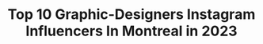 ---
title: Top 10 Graphic-Designers Instagram Influencers In Montreal in 2023
description: >-
  Find top graphic-designers Instagram influencers in Montreal in 2023. Most popular hashtags: #art #graphicdesign #artist #designer.
platform: Instagram
hits: 5
text_top: Identify the top-rated Instagram profiles on inBeat.
text_bottom: Our database has 5 Instagram influencers like this in Montreal, Canada for you to work with.
profiles:
  - username: "_lucilel_"
    fullname: >-
      Lucile L*
    bio: >-
      French #illustrator based in Canada addicted to colors&patterns I mostly post my warmups here!
    location: "Canada"
    followers: 6142
    engagement: 373
    commentsToLikes: 0.067880
    id: ck9hb1tv4f0nz0j78ws6so59l
    verified: false
    hashtags: "#mermay2020, #illustrate, #pencil, #digitalpainting"
  - username: "maalavidaa"
    fullname: >-
      Alycia Rainaud
    bio: >-
      ✨ Montréal, CA 🖤 Graphic Design ⏤ Digital Art 🌈 Anxiety but make it RGB ↓ Shop & Others ↓
    location: "Canada"
    followers: 197133
    engagement: 392
    commentsToLikes: 0.013341
    id: ck0u21q1syluz0i19mmv6hpj7
    verified: false
    hashtags: "#adobephotoshop, #psychedelic, #abstracts, #vaporart"
  - username: "fvckrender"
    fullname: >-
      Frederic Duquette
    bio: >-
      🌱 plant fueled MONTREAL-VANCOUVER-LOS ANGELES// OVER 4 YEARS DAILY CREATIONS// VISUALS FOR SHOWS// REP @hplus_creative // PRINTS IN BIO//
    location: "Canada"
    followers: 339559
    engagement: 98
    commentsToLikes: 0.012899
    id: ck0w5nl9a4j8c0i19y0unbqp2
    verified: false
    hashtags: "#travel, #adventure, #cryptocurrency, #art"
  - username: "her.must"
    fullname: >-
      H E R . M U S T
    bio: >-
      J e s s M e t n i Fueled by ART Creative direction. freelance photographer/ graphic designer Fdr: @hermust.thelabel Minimal / vintage / conscious
    location: "Canada"
    followers: 38805
    engagement: 319
    commentsToLikes: 0.025777
    id: ck0tv2x1x9phk0i19w9f4uxlt
    verified: false
    hashtags: "#ootdfashion, #thenoisetier, #gisouofficial, #minimalisthome"
  - username: "123klan"
    fullname: >-
      Graffiti Letters
    bio: >-
      STYLE IS THE MESSAGE! #123klan Support our brand : @bandit1sm
    location: "Canada"
    followers: 86958
    engagement: 196
    commentsToLikes: 0.028938
    id: ck5c544xv2ou80i11at19akbi
    verified: false
    hashtags: "#styleisthemessage, #graffitiart, #graffitisketch, #vectorart"
  - username: "thehilaryann"
    fullname: >-
      Hilary
    bio: >-
      I create art that inspires people to get outside. • award-winning photographer | graphic designer | ultrarunner 📍: #sunshinecoast 📮 @triskotalent
    location: "Canada"
    followers: 22223
    engagement: 434
    commentsToLikes: 0.039349
    id: ck0vv1x0dn5w20i195ucacgz7
    verified: false
    hashtags: "#blackouttuesday, #apartmentart, #womensupportingwomen, #challengeaccepted"
  - username: "her.must"
    fullname: >-
      H E R . M U S T
    bio: >-
      J e s s M e t n i Fueled by ART Creative direction. freelance photographer/ graphic designer Fdr: @hermust.thelabel Minimal / vintage / conscious
    location: "Canada"
    followers: 38805
    engagement: 319
    commentsToLikes: 0.025777
    id: ck0tv2x1x9phk0i19w9f4uxlt
    verified: false
    hashtags: "#ootdfashion, #thenoisetier, #gisouofficial, #minimalisthome"
  - username: "fullsnack_developer"
    fullname: >-
      Nicholas Olsen | Developer
    bio: >-
      #web #software #developer | #graphicdesigner | #youtuber | #christian | #Artist | 🇨🇦 | #fullstackdeveloper ⬇️ AMAZING CANDLES ⬇️
    location: "Canada"
    followers: 44759
    engagement: 234
    commentsToLikes: 0.022540
    id: ck15qkc4m39l40i19vtq2pk0o
    verified: false
    hashtags: "#developer, #reactjs, #beautiful, #beardeddragon"
  - username: "justmyglam"
    fullname: >-
      Justmyglam
    bio: >-
      🇨🇦 YYC• Graphic Designer• 30• Cat Mom🐈 💄 |𝑩𝒆𝒂𝒖𝒕𝒚 |𝑭𝒂𝒔𝒉𝒊𝒐𝒏 |𝑺𝒌𝒊𝒏𝒄𝒂𝒓𝒆 ✉️ justmyglamm@gmail.com @imethodbeauty justmyglam 10%off
    location: "Canada"
    followers: 27402
    engagement: 440
    commentsToLikes: 0.394652
    id: ck0w2ezo2o0ut0i19j1hrgthe
    verified: false
    hashtags: "#blushmarksquad, #blushmarkstyle, #blushmark, #sheinofficial"
  - username: "_skalsi"
    fullname: >-
      
    bio: >-
      Graphic Designer | Fashion Designer | Illustrator OCAD U Alumni | GBC Fashion Student Inquiries - contact@skalsi.ca @_khalsi @sukisfilms
    location: "Canada"
    followers: 3446
    engagement: 1137
    commentsToLikes: 0.103405
    id: ck8wftmtug8ov0j78bswrls8t
    verified: false
    hashtags: "#diymask, #nike, #nikeshoes, #reversible"
---
